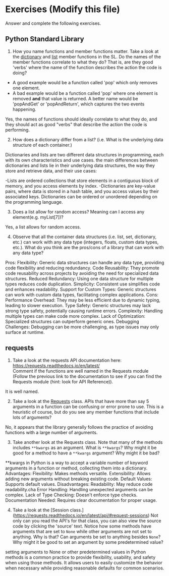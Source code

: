 # Exercises (Modify this file)

Answer and complete the following exercises.

## Python Standard Library

1. How you name functions and member functions matter. Take a look at the [dictionary](https://docs.python.org/3/library/stdtypes.html#typesmapping) 
and [list](https://docs.python.org/3/library/stdtypes.html#sequence-types-list-tuple-range) member functions in the SL. 
Do the names of the member functions correlate to what they do? That is, are they good 'verbs' where the name of the function describes the action the code is doing? 
  - A good example would be a function called 'pop' which only removes one element.
  - A bad example would be a function called 'pop' where one element is removed **and** that value is returned. A better name would be 'popAndGet' or 'popAndReturn', which captures the two events happening.


Yes, the names of functions should ideally correlate to what they do, and they should act as good "verbs" that describe the action the code is performing.

2. How does a dictionary differ from a list? (i.e. What is the underlying data structure of each container.)


Dictionaries and lists are two different data structures in programming, each with its own characteristics and use cases.
the main differences between dictionaries and lists lie in their underlying data structures, the way they store and retrieve data, and their use cases:

-Lists are ordered collections that store elements in a contiguous block of memory, and you access elements by index.
-Dictionaries are key-value pairs, where data is stored in a hash table, and you access values by their associated keys. Dictionaries can be ordered or unordered depending on the programming language.


3. Does a list allow for random access? Meaning can I access any element(e.g. myList[7])?


Yes, a list allows for random access.

4. Observe that all the container data structures (i.e. list, set, dictionary, etc.) can work with any data type (integers, floats, custom data types, etc.). 
What do you think are the pros/cons of a library that can work with any data type?


Pros:
Flexibility: Generic data structures can handle any data type, providing code flexibility and reducing redundancy.
Code Reusability: They promote code reusability across projects by avoiding the need for specialized data structures.
Reduced Redundancy: Using one data structure for multiple types reduces code duplication.
Simplicity: Consistent use simplifies code and enhances readability.
Support for Custom Types: Generic structures can work with custom data types, facilitating complex applications.
Cons:
Performance Overhead: They may be less efficient due to dynamic typing, leading to slower execution.
Type Safety: Generic structures may lack strong type safety, potentially causing runtime errors.
Complexity: Handling multiple types can make code more complex.
Lack of Optimization: Specialized structures can outperform generic ones.
Debugging Challenges: Debugging can be more challenging, as type issues may only surface at runtime.





## requests

1. Take a look at the requests API documentation here: https://requests.readthedocs.io/en/latest/  
Comment if the functions are well named in the Requests module (Follow the previous link to the documentation to see if you can find the Requests module (hint: look for API Reference)).


It is well named. 

2. Take a look at the [Requests](https://requests.readthedocs.io/en/latest/api/#lower-level-classes) class. APIs that have more than say 5 arguments in a function can be confusing or error prone to use. This is a heuristic of course, but do you see any member functions that include lots of arguments?


No, it appears that the library generally follows the practice of avoiding functions with a large number of arguments.

3. Take another look at the Requests class. Note that many of the methods includes `**kwargs` as an argument. What is `**kwargs`? Why might it be good for a method to have a `**kwargs` argument? Why might it be bad?  


**kwargs in Python is a way to accept a variable number of keyword arguments in a function or method, collecting them into a dictionary.
Advantages:
Flexibility: Makes methods versatile.
Extensibility: Allows adding new arguments without breaking existing code.
Default Values: Supports default values.
Disadvantages:
Readability: May reduce code readability.cha
Error Handling: Handling unexpected arguments can be complex.
Lack of Type Checking: Doesn't enforce type checks.
Documentation Needed: Requires clear documentation for proper usage.

4. Take a look at the [Session class.] (https://requests.readthedocs.io/en/latest/api/#request-sessions) Not only can you read the API's for that class, you can also view the source code by clicking the 'source' text. 
Notice how some methods have arguments that are set to `None` while other arguments are not set to anything. Why is that? Can arguments be set to anything besides `None`? Why might it be good to set an argument by some predetermined value?



setting arguments to None or other predetermined values in Python methods is a common practice to provide flexibility, 
usability, and safety when using those methods. It allows users to easily customize the behavior when necessary 
while providing reasonable defaults for common scenarios.
